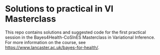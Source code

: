 # Solutions to practical in VI Masterclass

This repo contains solutions and suggested code for the first practical session in the Bayes4Health-CoSInES Masterclass in Variational Inference. For more information on the course, see https://www.lancaster.ac.uk/bayes-for-health/.
